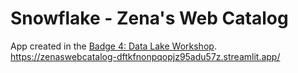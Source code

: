 # Snowflake - Zena's Web Catalog

App created in the [Badge 4: Data Lake Workshop](https://learn.snowflake.com/en/courses/uni-ess-dlkw/).  
https://zenaswebcatalog-dftkfnonpqopjz95adu57z.streamlit.app/

